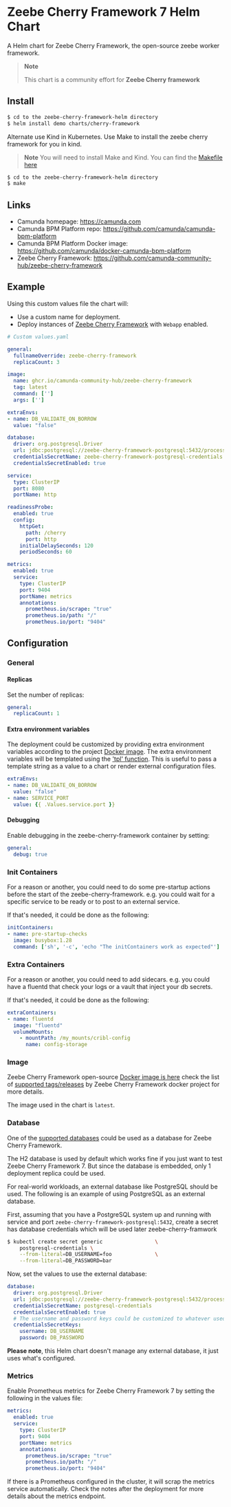 # Zeebe Cherry Framework 7 Helm Chart

A Helm chart for Zeebe Cherry Framework, the open-source zeebe worker framework.

> **Note**
>
> This chart is a community effort for **Zeebe Cherry framework**

## Install

<!--
# TODO: publish helm chart
$ helm repo add camunda https://helm.cch.camunda.cloud
$ helm repo update
$ helm install cherry-demo camunda/zeebe-cherry-framework
 -->

```sh
$ cd to the zeebe-cherry-framework-helm directory
$ helm install demo charts/cherry-framework
```

Alternate use Kind in Kubernetes. Use Make to install the zeebe cherry framework for you in kind.
> **Note**
> You will need to install Make and Kind.
> You can find the [Makefile here](https://github.com/camunda-community-hub/zeebe-cherry-framework-helm/blob/main/Makefile)

```sh
$ cd to the zeebe-cherry-framework-helm directory
$ make
```



## Links

* Camunda homepage: https://camunda.com
* Camunda BPM Platform repo: https://github.com/camunda/camunda-bpm-platform
* Camunda BPM Platform Docker image: https://github.com/camunda/docker-camunda-bpm-platform
* Zeebe Cherry Framework: https://github.com/camunda-community-hub/zeebe-cherry-framework

## Example

Using this custom values file the chart will:
* Use a custom name for deployment.
* Deploy instances of [Zeebe Cherry Framework]()
  with `Webapp` enabled.
<!-- * Use PostgreSQL as an external database (it assumes that the database `process-engine` is already created
  and the secret `postgresql-credentials` has the mandatory data `DB_USERNAME` and `DB_PASSWORD`).
* Set custom config for `readinessProbe` and checking an endpoint that queries the database
  so no traffic will be sent to the REST API if the engine pod is not able to access the database.
* Expose Prometheus metrics of the Zeebe Cherry framework over the metrics service with port `9404`. -->

```yaml
# Custom values.yaml

general:
  fullnameOverride: zeebe-cherry-framework
  replicaCount: 3

image:
  name: ghcr.io/camunda-community-hub/zeebe-cherry-framework
  tag: latest
  command: ['']
  args: ['']

extraEnvs:
- name: DB_VALIDATE_ON_BORROW
  value: "false"

database:
  driver: org.postgresql.Driver
  url: jdbc:postgresql://zeebe-cherry-framework-postgresql:5432/process-engine
  credentialsSecretName: zeebe-cherry-framework-postgresql-credentials
  credentialsSecretEnabled: true

service:
  type: ClusterIP
  port: 8080
  portName: http

readinessProbe:
  enabled: true
  config:
    httpGet:
      path: /cherry
      port: http
    initialDelaySeconds: 120
    periodSeconds: 60

metrics:
  enabled: true
  service:
    type: ClusterIP
    port: 9404
    portName: metrics
    annotations:
      prometheus.io/scrape: "true"
      prometheus.io/path: "/"
      prometheus.io/port: "9404"
```

## Configuration

### General

#### Replicas
Set the number of replicas:
```yaml
general:
  replicaCount: 1
```

#### Extra environment variables

The deployment could be customized by providing extra environment variables according to the project
[Docker image](https://github.com/camunda-community-hub/zeebe-cherry-framework). The extra environment variables will be templated using the ['tpl' function](https://helm.sh/docs/howto/charts_tips_and_tricks/#using-the-tpl-function). This is useful to pass a template string as a value to a chart or render external configuration files.

```yaml
extraEnvs:
- name: DB_VALIDATE_ON_BORROW
  value: "false"
- name: SERVICE_PORT
  value: {{ .Values.service.port }}
```

#### Debugging
Enable debugging in the zeebe-cherry-framework container by setting:
```yaml
general:
  debug: true
```

### Init Containers

For a reason or another, you could need to do some pre-startup actions before the start of the zeebe-cherry-framework.
e.g. you could wait for a specific service to be ready or to post to an external service.

If that's needed, it could be done as the following:

```yaml
initContainers:
- name: pre-startup-checks
  image: busybox:1.28
  command: ['sh', '-c', 'echo "The initContainers work as expected"']
```

### Extra Containers

For a reason or another, you could need to add sidecars.
e.g. you could have a fluentd that check your logs or a vault that inject your db secrets.

If that's needed, it could be done as the following:

```yaml
extraContainers:
- name: fluentd
  image: "fluentd"
  volumeMounts:
    - mountPath: /my_mounts/cribl-config
      name: config-storage
```

### Image

Zeebe Cherry Framework open-source [Docker image is here](https://github.com/camunda-community-hub/zeebe-cherry-framework/pkgs/container/zeebe-cherry-framework)
check the list of
[supported tags/releases](https://github.com/camunda-community-hub/zeebe-cherry-framework/releases)
by Zeebe Cherry Framework docker project for more details.

The image used in the chart is `latest`.

### Database

One of the [supported databases](https://docs.camunda.org/manual/latest/introduction/supported-environments/#databases)
could be used as a database for Zeebe Cherry Framework.

The H2 database is used by default which works fine if you just want to test Zeebe Cherry Framework 7.
But since the database is embedded, only 1 deployment replica could be used.

For real-world workloads, an external database like PostgreSQL should be used.
The following is an example of using PostgreSQL as an external database.

First, assuming that you have a PostgreSQL system up and running with service and port
`zeebe-cherry-framework-postgresql:5432`, create a secret has database credentials which will be used later zeebe-cherry-framwork

```sh
$ kubectl create secret generic                 \
    postgresql-credentials \
    --from-literal=DB_USERNAME=foo              \
    --from-literal=DB_PASSWORD=bar
```

Now, set the values to use the external database:

```yaml
database:
  driver: org.postgresql.Driver
  url: jdbc:postgresql://zeebe-cherry-framework-postgresql:5432/process-engine
  credentialsSecretName: postgresql-credentials
  credentialsSecretEnabled: true
  # The username and password keys could be customized to whatever used in the credentials secret.
  credentialsSecretKeys:
    username: DB_USERNAME
    password: DB_PASSWORD
```

**Please note**, this Helm chart doesn't manage any external database, it just uses what's configured.

### Metrics

Enable Prometheus metrics for Zeebe Cherry Framework 7 by setting the following in the values file:

```yaml
metrics:
  enabled: true
  service:
    type: ClusterIP
    port: 9404
    portName: metrics
    annotations:
      prometheus.io/scrape: "true"
      prometheus.io/path: "/"
      prometheus.io/port: "9404"
```

If there is a Prometheus configured in the cluster, it will scrap the metrics service automatically.
Check the notes after the deployment for more details about the metrics endpoint.
